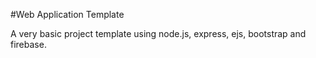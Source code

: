 #Web Application Template

A very basic project template using node.js, express, ejs, bootstrap and firebase.